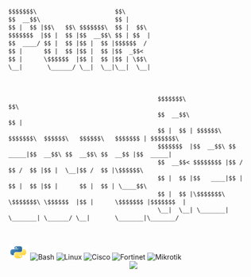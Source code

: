 
```
$$$$$$$\                      $$\                                                                               
$$  __$$\                     $$ |                                                                              
$$ |  $$ |$$\   $$\ $$$$$$$\  $$ |  $$\                                                                         
$$$$$$$  |$$ |  $$ |$$  __$$\ $$ | $$  |                                                                        
$$  ____/ $$ |  $$ |$$ |  $$ |$$$$$$  /                                                                         
$$ |      $$ |  $$ |$$ |  $$ |$$  _$$<                                                                          
$$ |      \$$$$$$  |$$ |  $$ |$$ | \$$\                                                                         
\__|       \______/ \__|  \__|\__|  \__|                                                                        
                                                                                                                
                                                                                                                
                                                                                                                
                                          $$$$$$$\                                                $$\           
                                          $$  __$$\                                               $$ |          
                                          $$ |  $$ | $$$$$$\   $$$$$$$\  $$$$$$\   $$$$$$\   $$$$$$$ | $$$$$$$\ 
                                          $$$$$$$  |$$  __$$\ $$  _____|$$  __$$\ $$  __$$\ $$  __$$ |$$  _____|
                                          $$  __$$< $$$$$$$$ |$$ /      $$ /  $$ |$$ |  \__|$$ /  $$ |\$$$$$$\  
                                          $$ |  $$ |$$   ____|$$ |      $$ |  $$ |$$ |      $$ |  $$ | \____$$\ 
                                          $$ |  $$ |\$$$$$$$\ \$$$$$$$\ \$$$$$$  |$$ |      \$$$$$$$ |$$$$$$$  |
                                          \__|  \__| \_______| \_______| \______/ \__|       \_______|\_______/
                                                                                
```
<div style="display: inline_block"><br>
  <img alt="Python" height="30" width="40" src="https://raw.githubusercontent.com/devicons/devicon/master/icons/python/python-original.svg">
  <img alt="Bash" height="30" width="35" src="https://cdn.discordapp.com/attachments/1196691063021244516/1387648193436844093/proxy-image-removebg-preview.png?ex=685e1b96&is=685cca16&hm=d9770e3d7f1c006b2622be917ddf0a9ff6de5025584b76467a0ee6767c573b3e&">
  <img alt="Linux" height="30" width="40" src="https://cdn.discordapp.com/attachments/1196691063021244516/1387650011571028018/1_1Z-8lMw49LOJH4Vsrax8mg-removebg-preview.png?ex=686b4c48&is=6869fac8&hm=c114bfeb61333cbaa28b18d5e9eb29b733a7b1bc7c4300c3a0bdc98129cb5649&">
  <img alt="Cisco" height="30" width="60" src="https://cdn.discordapp.com/attachments/1196691063021244516/1388552081471967283/image.png?ex=68616566&is=686013e6&hm=abab07d0d469253905c9e181fd247c271f70da05d9baac9202c0b5844435f3b9&">
  <img alt="Fortinet" height="30" width="75" src="https://cdn.discordapp.com/attachments/1196691063021244516/1388551951607664670/image.png?ex=68616547&is=686013c7&hm=d2a5d0b7c4bfb2cf568389eb737f9b8b0f82c045a6dc63b354c68d784e0838e9&">
  <img alt="Mikrotik" height="30" width="75" src="https://cdn.discordapp.com/attachments/1196691063021244516/1388552349902962829/image.png?ex=686165a6&is=68601426&hm=36a2b5d58fff0001d6e889638e917c9f0fa5eb4de215a79aee2e41ffe09ae040&">
  
 <div align="center">
  <img src="https://github-readme-stats.vercel.app/api?username=00111000&show_icons=true&theme=dark" width="600">
</div>


 </div>




 
        
  




